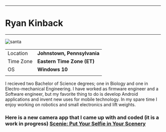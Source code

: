 ***
# **Ryan Kinback**
--------------
![santa](https://images.fineartamerica.com/images/artworkimages/mediumlarge/1/blue-ridge-southern-appalachian-mountain-light-show-mark-vandyke.jpg)


|           |                            |
| --------- | -----------                |
| Location  | **Johnstown, Pennsylvania**           |
| Time Zone | **Eastern Time Zone (ET)** |
| OS        | **Windows 10**             |
|           |                            |


I recieved two Bachelor of Science degrees; one in Biology and one in
Electro-mechanical Engineering. I have worked as firmware engineer and a 
Software engineer, but my favorite thing to do is develop Android applications
and invent new uses for mobile technology. In my spare time I enjoy working on 
robotics and small electronics and lift weights. 

### **Here is a new camera app that I came up with and coded (it is a work in progress)**  [Scenie: Put Your Selfie in Your Scenery](https://play.google.com/store/apps/details?id=com.scenieapp.appalachia.scenie)
